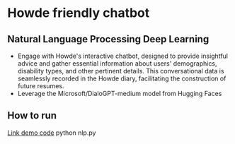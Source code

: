 # Howde friendly chatbot
## Natural Language Processing Deep Learning
* Engage with Howde's interactive chatbot, designed to provide insightful advice and gather essential information about users' demographics, disability types, and other pertinent details. This conversational data is seamlessly recorded in the Howde diary, facilitating the construction of future resumes.
* Leverage the Microsoft/DialoGPT-medium model from Hugging Faces
## How to run 
[Link demo code](https://drive.google.com/drive/u/0/folders/1UMSh0BLqZB6Ao3HvJPO0QUNJvC675FCI)
python nlp.py
